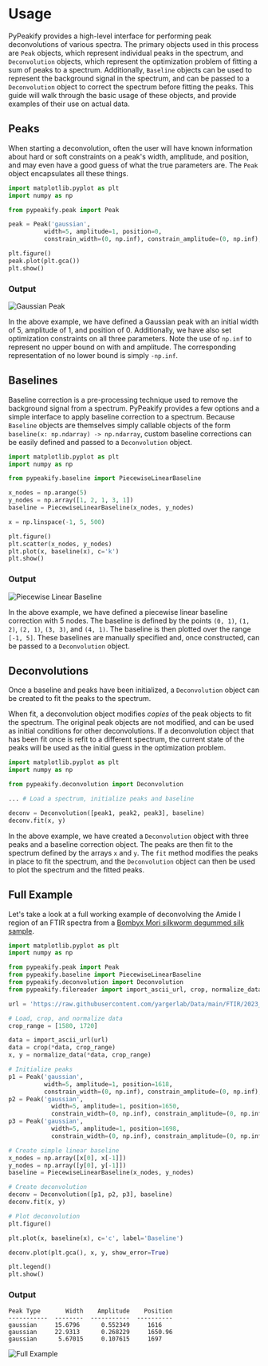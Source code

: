# Usage

PyPeakify provides a high-level interface for performing peak deconvolutions of various spectra. The primary objects used in this process are `Peak` objects, which represent individual peaks in the spectrum, and `Deconvolution` objects, which represent the optimization problem of fitting a sum of peaks to a spectrum. Additionally, `Baseline` objects can be used to represent the background signal in the spectrum, and can be passed to a `Deconvolution` object to correct the spectrum before fitting the peaks. This guide will walk through the basic usage of these objects, and provide examples of their use on actual data.

## Peaks

When starting a deconvolution, often the user will have known information about hard or soft constraints on a peak's width, amplitude, and position, and may even have a good guess of what the true parameters are. The `Peak` object encapsulates all these things.

```python
import matplotlib.pyplot as plt
import numpy as np

from pypeakify.peak import Peak

peak = Peak('gaussian', 
          width=5, amplitude=1, position=0,
          constrain_width=(0, np.inf), constrain_amplitude=(0, np.inf), constrain_position=(-2, 2))

plt.figure()
peak.plot(plt.gca())
plt.show()
```

### Output
![Gaussian Peak](./images/usage_ex1.png)

In the above example, we have defined a Gaussian peak with an initial width of 5, amplitude of 1, and position of 0. Additionally, we have also set optimization constraints on all three parameters. Note the use of `np.inf` to represent no upper bound on with and amplitude. The corresponding representation of no lower bound is simply `-np.inf`.

## Baselines

Baseline correction is a pre-processing technique used to remove the background signal from a spectrum. PyPeakify provides a few options and a simple interface to apply baseline correction to a spectrum. Because `Baseline` objects are themselves simply callable objects of the form `baseline(x: np.ndarray) -> np.ndarray`, custom baseline corrections can be easily defined and passed to a `Deconvolution` object.

```python
import matplotlib.pyplot as plt
import numpy as np

from pypeakify.baseline import PiecewiseLinearBaseline

x_nodes = np.arange(5)
y_nodes = np.array([1, 2, 1, 3, 1])
baseline = PiecewiseLinearBaseline(x_nodes, y_nodes)

x = np.linspace(-1, 5, 500)

plt.figure()
plt.scatter(x_nodes, y_nodes)
plt.plot(x, baseline(x), c='k')
plt.show()
```

### Output
![Piecewise Linear Baseline](./images/usage_ex2.png)

In the above example, we have defined a piecewise linear baseline correction with 5 nodes. The baseline is defined by the points `(0, 1)`, `(1, 2)`, `(2, 1)`, `(3, 3)`, and `(4, 1)`. The baseline is then plotted over the range `[-1, 5]`. These baselines are manually specified and, once constructed, can be passed to a `Deconvolution` object.

## Deconvolutions

Once a baseline and peaks have been initialized, a `Deconvolution` object can be created to fit the peaks to the spectrum.

When fit, a deconvolution object modifies *copies* of the peak objects to fit the spectrum. The original peak objects are not modified, and can be used as initial conditions for other deconvolutions. If a deconvolution object that has been fit once is refit to a different spectrum, the current state of the peaks will be used as the initial guess in the optimization problem.

```python
import matplotlib.pyplot as plt
import numpy as np

from pypeakify.deconvolution import Deconvolution

... # Load a spectrum, initialize peaks and baseline

deconv = Deconvolution([peak1, peak2, peak3], baseline)
deconv.fit(x, y)
```

In the above example, we have created a `Deconvolution` object with three peaks and a baseline correction object. The peaks are then fit to the spectrum defined by the arrays `x` and `y`. The `fit` method modifies the peaks in place to fit the spectrum, and the `Deconvolution` object can then be used to plot the spectrum and the fitted peaks. 

## Full Example

Let's take a look at a full working example of deconvolving the Amide I region of an FTIR spectra from a [Bombyx Mori silkworm degummed silk sample](https://raw.githubusercontent.com/yargerlab/Data/main/FTIR/2023_07_10_B_Mori_degummed_silk_1.dpt).

```python
import matplotlib.pyplot as plt
import numpy as np

from pypeakify.peak import Peak
from pypeakify.baseline import PiecewiseLinearBaseline
from pypeakify.deconvolution import Deconvolution
from pypeakify.filereader import import_ascii_url, crop, normalize_data, nearest_points

url = 'https://raw.githubusercontent.com/yargerlab/Data/main/FTIR/2023_07_10_B_Mori_degummed_silk_1.dpt'

# Load, crop, and normalize data
crop_range = [1580, 1720]

data = import_ascii_url(url)
data = crop(*data, crop_range)
x, y = normalize_data(*data, crop_range)

# Initialize peaks
p1 = Peak('gaussian', 
          width=5, amplitude=1, position=1618,
          constrain_width=(0, np.inf), constrain_amplitude=(0, np.inf), constrain_position=(1616, 1622))
p2 = Peak('gaussian',
            width=5, amplitude=1, position=1650,
            constrain_width=(0, np.inf), constrain_amplitude=(0, np.inf), constrain_position=(1645, 1655))
p3 = Peak('gaussian',
            width=5, amplitude=1, position=1698,
            constrain_width=(0, np.inf), constrain_amplitude=(0, np.inf), constrain_position=(1697, 1699))

# Create simple linear baseline
x_nodes = np.array([x[0], x[-1]])
y_nodes = np.array([y[0], y[-1]])
baseline = PiecewiseLinearBaseline(x_nodes, y_nodes)

# Create deconvolution
deconv = Deconvolution([p1, p2, p3], baseline)
deconv.fit(x, y)

# Plot deconvolution
plt.figure()

plt.plot(x, baseline(x), c='c', label='Baseline')

deconv.plot(plt.gca(), x, y, show_error=True)

plt.legend()
plt.show()
```

### Output
```
Peak Type       Width    Amplitude    Position
-----------  --------  -----------  ----------
gaussian     15.6796      0.552349     1616
gaussian     22.9313      0.268229     1650.96
gaussian      5.67015     0.107615     1697
```

![Full Example](./images/usage_ex3.png)
